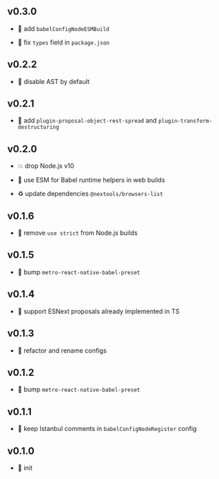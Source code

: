 ## v0.3.0

* 🌱 add `babelConfigNodeESMBuild`

* 🐞 fix `types` field in `package.json`

## v0.2.2

* 🐞 disable AST by default

## v0.2.1

* 🐞 add `plugin-proposal-object-rest-spread` and `plugin-transform-destructuring`

## v0.2.0

* 💥 drop Node.js v10

* 🐞 use ESM for Babel runtime helpers in web builds

* ♻️ update dependencies `@nextools/browsers-list`

## v0.1.6

* 🐞 remove `use strict` from Node.js builds

## v0.1.5

* 🐞 bump `metro-react-native-babel-preset`

## v0.1.4

* 🐞 support ESNext proposals already implemented in TS

## v0.1.3

* 🐞 refactor and rename configs

## v0.1.2

* 🐞 bump `metro-react-native-babel-preset`

## v0.1.1

* 🐞 keep Istanbul comments in `babelConfigNodeRegister` config

## v0.1.0

* 🐣 init
